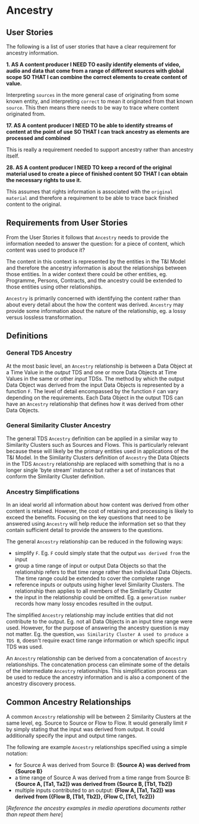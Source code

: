 # Ancestry

## User Stories

The following is a list of user stories that have a clear requirement for ancestry information.

**1. AS A content producer I NEED TO easily identify elements of video, audio and data that come from a range of different sources with global scope SO THAT I can combine the correct elements to create content of value.**

Interpreting `sources` in the more general case of originating from some known entity, and interpreting `correct` to mean it originated from that known `source`. This then means there needs to be way to trace where content originated from.


**17. AS A content producer I NEED TO be able to identify streams of content at the point of use SO THAT I can track ancestry as elements are processed and combined**

This is really a requirement needed to support ancestry rather than ancestry itself.


**28. AS A content producer I NEED TO keep a record of the original material used to create a piece of finished content SO THAT I can obtain the necessary rights to use it.**

This assumes that rights information is associated with the `original material` and therefore a requirement to be able to trace back finished content to the original.


## Requirements from User Stories

From the User Stories it follows that `Ancestry` needs to provide the information needed to answer the question: for a piece of content, which content was used to produce it?

The content in this context is represented by the entities in the T&I Model and therefore the ancestry information is about the relationships between those entities. In a wider context there could be other entities, eg. Programme, Persons, Contracts, and the ancestry could be extended to those entities using other relationships.

`Ancestry` is primarily concerned with identifying the content rather than about every detail about the how the content was derived. `Ancestry` may provide some information about the nature of the relationship, eg. a lossy versus lossless transformation.


## Definitions

### General TDS Ancestry

At the most basic level, an `Ancestry` relationship is between a Data Object at a Time Value in the _output_ TDS and one or more Data Objects at Time Values in the same or other _input_ TDSs. The method by which the output Data Object was derived from the input Data Objects is represented by a function `F`. The level of detail encompassed by the function `F` can vary depending on the requirements. Each Data Object in the output TDS can have an `Ancestry` relationship that defines how it was derived from other Data Objects.


### General Similarity Cluster Ancestry

The general TDS `Ancestry` definition can be applied in a similar way to Similarity Clusters such as Sources and Flows. This is particularly relevant because these will likely be the primary entities used in applications of the T&I Model. In the Similarity Clusters definition of `Ancestry` the Data Objects in the TDS `Ancestry` relationship are replaced with something that is no a longer single 'byte stream' instance but rather a set of instances that conform the Similarity Cluster definition.


### Ancestry Simplifications

In an ideal world all information about how content was derived from other content is retained. However, the cost of retaining and processing is likely to exceed the benefits. Focusing on the key questions that need to be answered using `Ancestry` will help reduce the information set so that they contain sufficient detail to provide the answers to the questions.

The general `Ancestry` relationship can be reduced in the following ways:
* simplify `F`. Eg. `F` could simply state that the output `was derived from` the input
* group a time range of input or output Data Objects so that the relationship refers to that time range rather than individual Data Objects. The time range could be extended to cover the complete range
* reference inputs or outputs using higher level Similarity Clusters. The relationship then applies to all members of the Similarity Cluster
* the input in the relationship could be omitted. Eg. a `generation number` records how many lossy encodes resulted in the output.

The simplified `Ancestry` relationship may include entities that did not contribute to the output. Eg. not all Data Objects in an input time range were used. However, for the purpose of answering the ancestry question is may not matter. Eg. the question, `was Similarity Cluster A used to produce a TDS B`, doesn't require exact time range information or which specific input TDS was used.

An `Ancestry` relationship can be derived from a concatenation of `Ancestry` relationships. The concatenation process can eliminate some of the details of the intermediate `Ancestry` relationships. This simplification process can be used to reduce the ancestry information and is also a component of the ancestry discovery process.


## Common Ancestry Relationships

A common `Ancestry` relationship will be between 2 Similarity Clusters at the same level, eg. Source to Source or Flow to Flow. It would generally limit `F` by simply stating that the input was derived from output. It could additionally specify the input and output time ranges.

The following are example `Ancestry` relationships specified using a simple notation:
* for Source A was derived from Source B: **{Source A} was derived from {Source B}**
* a time range of Source A was derived from a time range from Source B: **{Source A, [Ta1, Ta2]} was derived from {Source B, [Tb1, Tb2]}**
* multiple inputs contributed to an output: **{Flow A, [Ta1, Ta2]} was derived from ({Flow B, [Tb1, Tb2]}, {Flow C, [Tc1, Tc2]})**



[*Reference the ancestry examples in media operations documents rather than repeat them here*]
